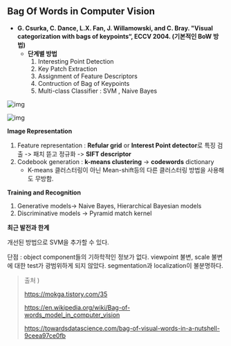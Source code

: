 ## Bag Of Words in Computer Vision

* **G. Csurka, C. Dance, L.X. Fan, J. Willamowski, and C. Bray. "Visual categorization with bags of keypoints“, ECCV 2004. (기본적인 BoW 방법)**
  * **단계별 방법**
    1. Interesting Point Detection
    2. Key Patch Extraction
    3. Assignment of Feature Descriptors
    4. Contruction of Bag of Keypoints
    5. Multi-class Classifier : SVM , Naive Bayes

![img](https://miro.medium.com/max/1250/1*QgI1t-7yJApi4vQigFgsLQ.jpeg)

![img](https://t1.daumcdn.net/cfile/tistory/13056C4D4F683EF130)



**Image Representation**

1. Feature representation : **Refular grid** or **Interest Point detector**로 특징 검출 -> 패치 뜯고 정규화 ->  **SIFT descriptor**
2. Codebook generation : **k-means clustering** -> **codewords** dictionary
   * K-means 클러스터링이 아닌 Mean-shift등의 다른 클러스터링 방법을 사용해도 무방함.

**Training and Recognition**

1. Generative models-> Naive Bayes, Hierarchical Bayesian models
2. Discriminative models -> Pyramid match kernel

**최근 발전과 한계**

개선된 방법으로 SVM을 추가할 수 있다.

단점 : object component들의 기하학적인 정보가 없다. viewpoint 불변, scale 불변에 대한 test가 광범위하게 되지 않았다. segmentation과 localization이 불분명하다.



> 출처 )
>
>  https://mokga.tistory.com/35
>
>  https://en.wikipedia.org/wiki/Bag-of-words_model_in_computer_vision
>
> https://towardsdatascience.com/bag-of-visual-words-in-a-nutshell-9ceea97ce0fb